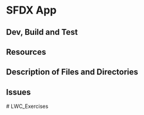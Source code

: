 # SFDX  App

## Dev, Build and Test


## Resources


## Description of Files and Directories


## Issues


#   L W C _ E x e r c i s e s  
 